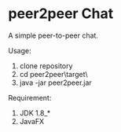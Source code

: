 # peer2peer Chat
A simple peer-to-peer chat.

Usage: 
1. clone repository
2. cd peer2peer\target\
3. java -jar peer2peer.jar

Requirement:
1. JDK 1.8_*
2. JavaFX